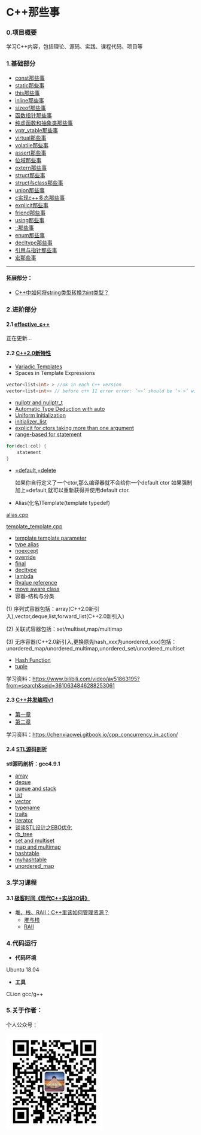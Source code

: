 # C++那些事

### 0.项目概要

学习C++内容，包括理论、源码、实践、课程代码、项目等

### 1.基础部分

- [const那些事](./basic_content/const)
- [static那些事](./basic_content/static)
- [this那些事](./basic_content/this)
- [inline那些事](./basic_content/inline)
- [sizeof那些事](./basic_content/sizeof)
- [函数指针那些事](./basic_content/func_pointer)
- [纯虚函数和抽象类那些事](./basic_content/abstract)
- [vptr_vtable那些事](./basic_content/vptr_vtable)
- [virtual那些事](./basic_content/virtual)
- [volatile那些事](./basic_content/volatile)
- [assert那些事](./basic_content/assert)
- [位域那些事](./basic_content/bit)
- [extern那些事](./basic_content/extern)
- [struct那些事](./basic_content/struct)
- [struct与class那些事](./basic_content/struct_class)
- [union那些事](./basic_content/union)
- [c实现c++多态那些事](./basic_content/c_poly)
- [explicit那些事](./basic_content/explicit)
- [friend那些事](./basic_content/friend)
- [using那些事](./basic_content/using)
- [::那些事](./basic_content/::)
- [enum那些事](./basic_content/enum)
- [decltype那些事](./basic_content/decltype)
- [引用与指针那些事](./basic_content/pointer_refer)
- [宏那些事](./basic_content/macro)

---

#### 拓展部分：

- [C++中如何将string类型转换为int类型？](./basic_content/extent/string_int.md)

### 2.进阶部分 

#### 2.1 [effective_c++](./effective_c++)

正在更新...

#### 2.2 [C++2.0新特性](./c++2.0/)

- [Variadic Templates](./c++2.0/variadic)
- Spaces in Template Expressions

```cpp
vector<list<int> > //ok in each C++ version
vector<list<int>> // before c++ 11 error error: ‘>>’ should be ‘> >’ within a nested template argument list,c++11后可以正常通过
```

- [nullptr and nullptr_t](./c++2.0/nullptr.cpp)
- [Automatic Type Deduction with auto](./c++2.0/auto.cpp)
- [Uniform Initialization ](./c++2.0/uniform_initialization.cpp)
- [initializer_list](./c++2.0/initializer.cpp)
- [explicit for ctors taking more than one argument](./c++2.0/explicit.cpp)
- [range-based for statement](./c++2.0/auto.cpp)

```cpp
for(decl:col) {
    statement
}
```

- [=default,=delete](./c++2.0/default_delete.cpp)

  如果你自行定义了一个ctor,那么编译器就不会给你一个default ctor
  如果强制加上=default,就可以重新获得并使用default ctor.

- Alias(化名)Template(template typedef)

[alias.cpp](./c++2.0/alias.cpp) 

[template_template.cpp](./c++2.0/template_template.cpp)

- [template template parameter](./c++2.0/template_template.cpp)
- [type alias](./c++2.0/type_alias.cpp)
- [noexcept](./c++2.0/noexcept.cpp)
- [override](./c++2.0/override.cpp)
- [final](./c++2.0/final.cpp)
- [decltype](./c++2.0/decltype.cpp)
- [lambda](./c++2.0/lambda.cpp)
- [Rvalue reference](./c++2.0/rvalue.cpp)
- [move aware class](./c++2.0/move.cpp)
- 容器-结构与分类

(1) 序列式容器包括：array(C++2.0新引入),vector,deque,list,forward_list(C++2.0新引入)

(2) 关联式容器包括：set/multiset,map/multimap

(3) 无序容器(C++2.0新引入,更换原先hash_xxx为unordered_xxx)包括：unordered_map/unordered_multimap,unordered_set/unordered_multiset

- [Hash Function](./c++2.0/hash.cpp)
- [tuple](./c++2.0/tuple.cpp)

学习资料：https://www.bilibili.com/video/av51863195?from=search&seid=3610634846288253061

#### 2.3 [C++并发编程v1](./c++2.0/./concurrency_v1)

- [第一章](./c++2.0/./concurrency_v1/chapter1)
- [第二章](./c++2.0/./concurrency_v1/chapter2)

学习资料：https://chenxiaowei.gitbook.io/cpp_concurrency_in_action/

#### 2.4 [STL源码剖析](./stl_src)

**stl源码剖析：gcc4.9.1**

- [array](./stl_src/array.md)
- [deque](./stl_src/deque.md)
- [queue and stack](./stl_src/queue_stack.md)
- [list](./stl_src/list.md)
- [vector](./stl_src/vector.md)
- [typename](./stl_src/typename.md)
- [traits](./stl_src/traits.md)
- [iterator](./stl_src/iterator.md)
- [谈谈STL设计之EBO优化](./stl_src/谈谈STL设计之EBO优化.md)
- [rb_tree](./stl_src/rb_tree.md)
- [set and multiset](set_multiset.md)
- [map and multimap](./stl_src/map_multimap.md)
- [hashtable](./stl_src/hashtable.md)
- [myhashtable](./stl_src/myhashtable.md)
- [unordered_map](./stl_src/unordered_map.md)

### 3.学习课程

#### 3.1 [极客时间《现代C++实战30讲》](https://time.geekbang.org/channel/home)

- [堆、栈、RAII：C++里该如何管理资源？](./morden_C++_30)
  - [堆与栈](./morden_C++_30/RAII/heap_stack.cpp)
  - [RAII](./morden_C++_30/RAII/RAII.cpp)

### 4.代码运行

- **代码环境**

Ubuntu 18.04

- **工具**

CLion  gcc/g++

### 5.关于作者：

个人公众号：

![](./img/wechat.jpg)

